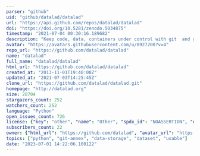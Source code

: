 ```yaml
---
parser: "github"
uid: "github/datalad/datalad"
url: "https://api.github.com/repos/datalad/datalad"
doi: "https://doi.org/10.5281/zenodo.5034875"
timestamp: "2021-07-04 00:30:16.189682"
description: "Keep code, data, containers under control with git  and git-annex"
avatar: "https://avatars.githubusercontent.com/u/8927200?v=4"
repo_url: "https://github.com/datalad/datalad"
name: "datalad"
full_name: "datalad/datalad"
html_url: "https://github.com/datalad/datalad"
created_at: "2013-11-01T19:40:08Z"
updated_at: "2021-07-03T14:25:45Z"
clone_url: "https://github.com/datalad/datalad.git"
homepage: "http://datalad.org"
size: 28704
stargazers_count: 252
watchers_count: 252
language: "Python"
open_issues_count: 726
license: {"key": "other", "name": "Other", "spdx_id": "NOASSERTION", "url": null, "node_id": "MDc6TGljZW5zZTA="}
subscribers_count: 22
owner: {"html_url": "https://github.com/datalad", "avatar_url": "https://avatars.githubusercontent.com/u/8927200?v=4", "login": "datalad", "type": "Organization"}
topics: ["python", "git-annex", "data-storage", "dataset", "usable"]
date: "2023-07-01 14:22:06.100122"
---
```


